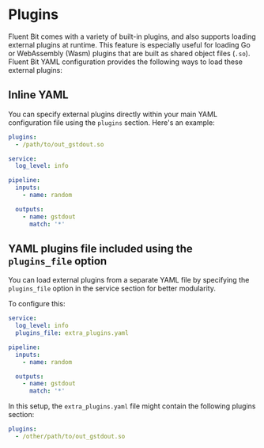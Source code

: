 # Plugins

Fluent Bit comes with a variety of built-in plugins, and also supports loading external plugins at runtime. This feature is especially useful for loading Go or WebAssembly (Wasm) plugins that are built as shared object files (`.so`). Fluent Bit YAML configuration provides the following ways to load these external plugins:

## Inline YAML

You can specify external plugins directly within your main YAML configuration file using the `plugins` section. Here's an example:

```yaml
plugins:
  - /path/to/out_gstdout.so

service:
  log_level: info

pipeline:
  inputs:
    - name: random

  outputs:
    - name: gstdout
      match: '*'
```

## YAML plugins file included using the `plugins_file` option

You can load external plugins from a separate YAML file by specifying the `plugins_file` option in the service section for better modularity.

To configure this:

```yaml
service:
  log_level: info
  plugins_file: extra_plugins.yaml

pipeline:
  inputs:
    - name: random

  outputs:
    - name: gstdout
      match: '*'
```

In this setup, the `extra_plugins.yaml` file might contain the following plugins section:

```yaml
plugins:
  - /other/path/to/out_gstdout.so
```
